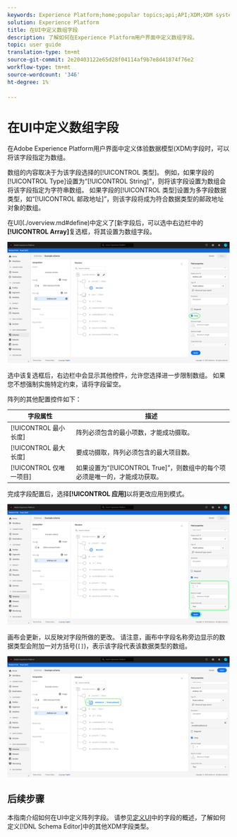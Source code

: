 ```yaml
---
keywords: Experience Platform;home;popular topics;api;API;XDM;XDM system;experience data model;data model;ui;workspace;array;field;
solution: Experience Platform
title: 在UI中定义数组字段
description: 了解如何在Experience Platform用户界面中定义数组字段。
topic: user guide
translation-type: tm+mt
source-git-commit: 2e20403122e65d28f04114af9b7e8d41874f76e2
workflow-type: tm+mt
source-wordcount: '346'
ht-degree: 1%

---
```



# 在UI中定义数组字段

在Adobe Experience Platform用户界面中定义体验数据模型(XDM)字段时，可以将该字段指定为数组。

数组的内容取决于为该字段选择的[!UICONTROL 类型]。 例如，如果字段的[!UICONTROL Type]设置为“[!UICONTROL String]”，则将该字段设置为数组会将该字段指定为字符串数组。 如果字段的[!UICONTROL 类型]设置为多字段数据类型，如“[!UICONTROL 邮政地址]”，则该字段将成为符合数据类型的邮政地址对象的数组。

在UI](./overview.md#define)中定义了[新字段后，可以选中右边栏中的&#x200B;**[!UICONTROL Array]**&#x200B;复选框，将其设置为数组字段。

![](../../images/ui/fields/special/array.png)

选中该复选框后，右边栏中会显示其他控件，允许您选择进一步限制数组。 如果您不想强制实施特定约束，请将字段留空。

阵列的其他配置控件如下：

| 字段属性 | 描述 |
| --- | --- |
| [!UICONTROL 最小长度] | 阵列必须包含的最小项数，才能成功摄取。 |
| [!UICONTROL 最大长度] | 要成功摄取，阵列必须包含的最大项目数。 |
| [!UICONTROL 仅唯一项目] | 如果设置为“[!UICONTROL True]”，则数组中的每个项必须是唯一的，才能成功获取。 |

完成字段配置后，选择&#x200B;**[!UICONTROL 应用]**&#x200B;以将更改应用到模式。

![](../../images/ui/fields/special/array-config.png)

画布会更新，以反映对字段所做的更改。 请注意，画布中字段名称旁边显示的数据类型会附加一对方括号(`[]`)，表示该字段代表该数据类型的数组。

![](../../images/ui/fields/special/array-applied.png)

## 后续步骤

本指南介绍如何在UI中定义阵列字段。 请参见[定义UI](./overview.md#special)中的字段的概述，了解如何定义[!DNL Schema Editor]中的其他XDM字段类型。